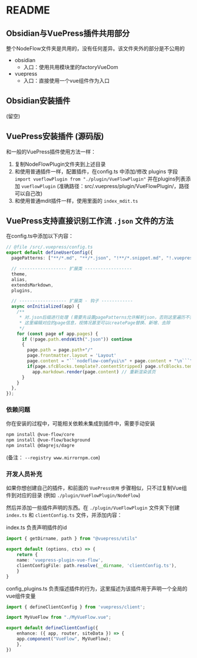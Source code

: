 # README

## Obsidian与VuePress插件共用部分

整个NodeFlow文件夹是共用的，没有任何差异。该文件夹外的部分是不公用的

- obsidian
  - 入口：使用共用模块里的factoryVueDom
- vuepress
  - 入口：直接使用一个vue组件作为入口

## Obsidian安装插件

(留空)

## VuePress安装插件 (源码版)

和一般的VuePress插件使用方法一样：

1. 复制NodeFlowPlugin文件夹到上述目录
2. 和使用普通插件一样，配置插件，在config.ts 中添加/修改 plugins 字段
    `import vueflowPlugin from "./plugin/VueFlowPlugin"` 并在plugins列表添加 `vueflowPlugin`
    (准确路径：src/.vuepress/plugin/VueFlowPlugin/，路径可以自己改)
3. 和使用普通mdit插件一样，使用里面的 `index_mdit.ts`

## VuePress支持直接识别工作流 `.json` 文件的方法

在config.ts中添加以下内容：

```ts
// @file /src/.vuepress/config.ts
export default defineUserConfig({
  pagePatterns: ["**/*.md", "**/*.json", "!**/*.snippet.md", "!.vuepress", "!node_modules"], // "**/*.pdf"

  // ------------------ 扩展类 ------------------
  theme,
  alias,
  extendsMarkdown,
  plugins,

  // ------------------ 扩展类 - 钩子 ------------
  async onInitialized(app) {
    /**
     * 对.json后缀进行处理 (需要先设置pagePatterns允许解析json，否则这里遍历不到json文件)
     * 这里编辑对应的page信息，视情况甚至可以createPage替换、新增、去除
     */
    for (const page of app.pages) {
      if (!page.path.endsWith(".json")) continue
      {
        page.path = page.path+"/"
        page.frontmatter.layout = 'Layout'
        page.content = "```nodeflow-comfyui\n" + page.content + "\n```"
        if(page.sfcBlocks.template?.contentStripped) page.sfcBlocks.template.contentStripped = // HTML内容以这个为准
          app.markdown.render(page.content) // 重新渲染该页
      }
    }
  },
});
```

### 依赖问题

你在安装的过程中，可能相关依赖未集成到插件中，需要手动安装

```bash
npm install @vue-flow/core
npm install @vue-flow/background
npm install @dagrejs/dagre
```

(备注： `--registry www.mirrornpm.com`)

### 开发人员补充

如果你想创建自己的插件，和前面的 `VuePress使用` 步骤相似，只不过复制Vue组件到对应的目录 (例如 `./plugin/VueFlowPlugin/NodeFlow`)

然后并添加一些插件声明的东西。在 `./plugin/VueFlowPlugin` 文件夹下创建 `index.ts` 和 `clientConfig.ts` 文件，并添加内容：

index.ts 负责声明插件的id

```ts
import { getDirname, path } from "@vuepress/utils"

export default (options, ctx) => {
    return {
    name: 'vuepress-plugin-vue-flow',
    clientConfigFile: path.resolve(__dirname, 'clientConfig.ts'),
    }
}
```

config_plugins.ts 负责描述插件的行为，这里描述为该插件用于声明一个全局的vue组件变量

```ts
import { defineClientConfig } from 'vuepress/client';

import MyVueFlow from "./MyVueFlow.vue";

export default defineClientConfig({
    enhance: ({ app, router, siteData }) => {
    app.component("VueFlow", MyVueFlow);
    },
})
```
